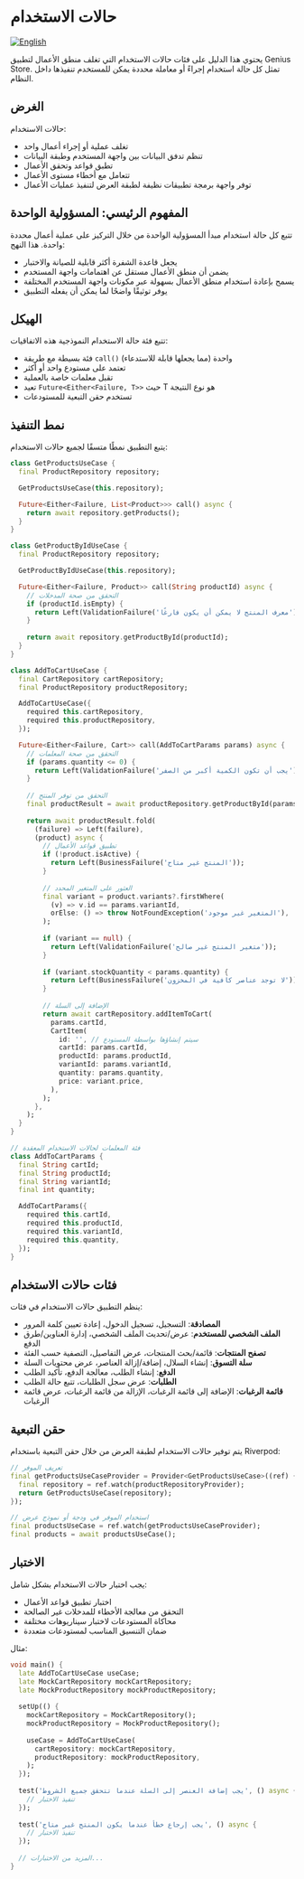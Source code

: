 # حالات الاستخدام

[![English](https://img.shields.io/badge/Language-English-blueviolet?style=for-the-badge)](README.md)

يحتوي هذا الدليل على فئات حالات الاستخدام التي تغلف منطق الأعمال لتطبيق Genius Store. تمثل كل حالة استخدام إجراءً أو معاملة محددة يمكن للمستخدم تنفيذها داخل النظام.

## الغرض

حالات الاستخدام:

- تغلف عملية أو إجراء أعمال واحد
- تنظم تدفق البيانات بين واجهة المستخدم وطبقة البيانات
- تطبق قواعد وتحقق الأعمال
- تتعامل مع أخطاء مستوى الأعمال
- توفر واجهة برمجة تطبيقات نظيفة لطبقة العرض لتنفيذ عمليات الأعمال

## المفهوم الرئيسي: المسؤولية الواحدة

تتبع كل حالة استخدام مبدأ المسؤولية الواحدة من خلال التركيز على عملية أعمال محددة واحدة. هذا النهج:

- يجعل قاعدة الشفرة أكثر قابلية للصيانة والاختبار
- يضمن أن منطق الأعمال مستقل عن اهتمامات واجهة المستخدم
- يسمح بإعادة استخدام منطق الأعمال بسهولة عبر مكونات واجهة المستخدم المختلفة
- يوفر توثيقًا واضحًا لما يمكن أن يفعله التطبيق

## الهيكل

تتبع فئة حالة الاستخدام النموذجية هذه الاتفاقيات:

- فئة بسيطة مع طريقة `call()` واحدة (مما يجعلها قابلة للاستدعاء)
- تعتمد على مستودع واحد أو أكثر
- تقبل معلمات خاصة بالعملية
- تعيد `Future<Either<Failure, T>>` حيث T هو نوع النتيجة
- تستخدم حقن التبعية للمستودعات

## نمط التنفيذ

يتبع التطبيق نمطًا متسقًا لجميع حالات الاستخدام:

```dart
class GetProductsUseCase {
  final ProductRepository repository;

  GetProductsUseCase(this.repository);

  Future<Either<Failure, List<Product>>> call() async {
    return await repository.getProducts();
  }
}

class GetProductByIdUseCase {
  final ProductRepository repository;

  GetProductByIdUseCase(this.repository);

  Future<Either<Failure, Product>> call(String productId) async {
    // التحقق من صحة المدخلات
    if (productId.isEmpty) {
      return Left(ValidationFailure('معرف المنتج لا يمكن أن يكون فارغًا'));
    }
    
    return await repository.getProductById(productId);
  }
}

class AddToCartUseCase {
  final CartRepository cartRepository;
  final ProductRepository productRepository;

  AddToCartUseCase({
    required this.cartRepository,
    required this.productRepository,
  });

  Future<Either<Failure, Cart>> call(AddToCartParams params) async {
    // التحقق من صحة المعلمات
    if (params.quantity <= 0) {
      return Left(ValidationFailure('يجب أن تكون الكمية أكبر من الصفر'));
    }
    
    // التحقق من توفر المنتج
    final productResult = await productRepository.getProductById(params.productId);
    
    return await productResult.fold(
      (failure) => Left(failure),
      (product) async {
        // تطبيق قواعد الأعمال
        if (!product.isActive) {
          return Left(BusinessFailure('المنتج غير متاح'));
        }
        
        // العثور على المتغير المحدد
        final variant = product.variants?.firstWhere(
          (v) => v.id == params.variantId,
          orElse: () => throw NotFoundException('المتغير غير موجود'),
        );
        
        if (variant == null) {
          return Left(ValidationFailure('متغير المنتج غير صالح'));
        }
        
        if (variant.stockQuantity < params.quantity) {
          return Left(BusinessFailure('لا توجد عناصر كافية في المخزون'));
        }
        
        // الإضافة إلى السلة
        return await cartRepository.addItemToCart(
          params.cartId,
          CartItem(
            id: '', // سيتم إنشاؤها بواسطة المستودع
            cartId: params.cartId,
            productId: params.productId,
            variantId: params.variantId,
            quantity: params.quantity,
            price: variant.price,
          ),
        );
      },
    );
  }
}

// فئة المعلمات لحالات الاستخدام المعقدة
class AddToCartParams {
  final String cartId;
  final String productId;
  final String variantId;
  final int quantity;

  AddToCartParams({
    required this.cartId,
    required this.productId,
    required this.variantId,
    required this.quantity,
  });
}
```

## فئات حالات الاستخدام

ينظم التطبيق حالات الاستخدام في فئات:

- **المصادقة**: التسجيل، تسجيل الدخول، إعادة تعيين كلمة المرور
- **الملف الشخصي للمستخدم**: عرض/تحديث الملف الشخصي، إدارة العناوين/طرق الدفع
- **تصفح المنتجات**: قائمة/بحث المنتجات، عرض التفاصيل، التصفية حسب الفئة
- **سلة التسوق**: إنشاء السلال، إضافة/إزالة العناصر، عرض محتويات السلة
- **الدفع**: إنشاء الطلب، معالجة الدفع، تأكيد الطلب
- **الطلبات**: عرض سجل الطلبات، تتبع حالة الطلب
- **قائمة الرغبات**: الإضافة إلى قائمة الرغبات، الإزالة من قائمة الرغبات، عرض قائمة الرغبات

## حقن التبعية

يتم توفير حالات الاستخدام لطبقة العرض من خلال حقن التبعية باستخدام Riverpod:

```dart
// تعريف الموفر
final getProductsUseCaseProvider = Provider<GetProductsUseCase>((ref) {
  final repository = ref.watch(productRepositoryProvider);
  return GetProductsUseCase(repository);
});

// استخدام الموفر في ودجة أو نموذج عرض
final productsUseCase = ref.watch(getProductsUseCaseProvider);
final products = await productsUseCase();
```

## الاختبار

يجب اختبار حالات الاستخدام بشكل شامل:

- اختبار تطبيق قواعد الأعمال
- التحقق من معالجة الأخطاء للمدخلات غير الصالحة
- محاكاة المستودعات لاختبار سيناريوهات مختلفة
- ضمان التنسيق المناسب لمستودعات متعددة

مثال:

```dart
void main() {
  late AddToCartUseCase useCase;
  late MockCartRepository mockCartRepository;
  late MockProductRepository mockProductRepository;
  
  setUp(() {
    mockCartRepository = MockCartRepository();
    mockProductRepository = MockProductRepository();
    
    useCase = AddToCartUseCase(
      cartRepository: mockCartRepository,
      productRepository: mockProductRepository,
    );
  });
  
  test('يجب إضافة العنصر إلى السلة عندما تتحقق جميع الشروط', () async {
    // تنفيذ الاختبار
  });
  
  test('يجب إرجاع خطأ عندما يكون المنتج غير متاح', () async {
    // تنفيذ الاختبار
  });
  
  // المزيد من الاختبارات...
}
```
